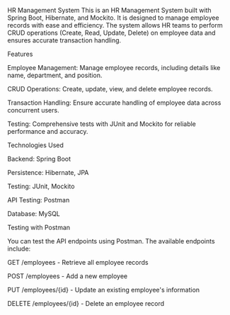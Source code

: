 HR Management System
This is an HR Management System built with Spring Boot, Hibernate, and Mockito. It is designed to manage employee records with ease and efficiency. The system allows HR teams to perform CRUD operations (Create, Read, Update, Delete) on employee data and ensures accurate transaction handling.

Features

Employee Management: Manage employee records, including details like name, department, and position.

CRUD Operations: Create, update, view, and delete employee records.

Transaction Handling: Ensure accurate handling of employee data across concurrent users.

Testing: Comprehensive tests with JUnit and Mockito for reliable performance and accuracy.

Technologies Used

Backend: Spring Boot

Persistence: Hibernate, JPA

Testing: JUnit, Mockito

API Testing: Postman

Database: MySQL


Testing with Postman

You can test the API endpoints using Postman. The available endpoints include:

GET /employees - Retrieve all employee records

POST /employees - Add a new employee

PUT /employees/{id} - Update an existing employee's information

DELETE /employees/{id} - Delete an employee record
